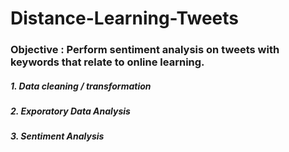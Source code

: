 # Distance-Learning-Tweets

### Objective : Perform sentiment analysis on tweets with keywords that relate to online learning.

##### 1. Data cleaning / transformation 
##### 2. Exporatory Data Analysis
##### 3. Sentiment Analysis
